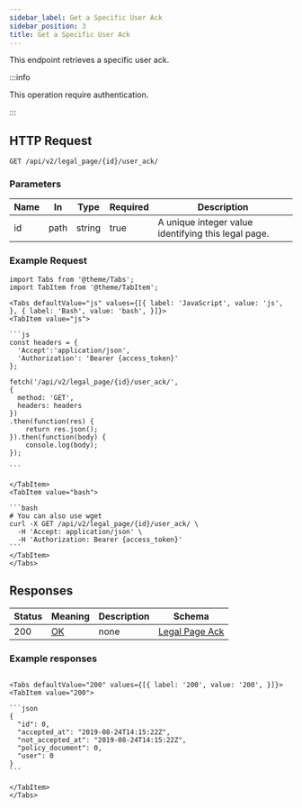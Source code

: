 ```yaml
---
sidebar_label: Get a Specific User Ack
sidebar_position: 3
title: Get a Specific User Ack
---
```


This endpoint retrieves a specific user ack.

:::info

This operation require authentication.

:::


## HTTP Request

`GET /api/v2/legal_page/{id}/user_ack/`

### Parameters

|Name|In|Type|Required|Description|
|---|---|---|---|---|
|id|path|string|true|A unique integer value identifying this legal page.|

### Example Request

````mdx-code-block
import Tabs from '@theme/Tabs';
import TabItem from '@theme/TabItem';

<Tabs defaultValue="js" values={[{ label: 'JavaScript', value: 'js', }, { label: 'Bash', value: 'bash', }]}>
<TabItem value="js">

```js
const headers = {
  'Accept':'application/json',
  'Authorization': 'Bearer {access_token}'
};

fetch('/api/v2/legal_page/{id}/user_ack/',
{
  method: 'GET',
  headers: headers
})
.then(function(res) {
    return res.json();
}).then(function(body) {
    console.log(body);
});

```

</TabItem>
<TabItem value="bash">

```bash
# You can also use wget
curl -X GET /api/v2/legal_page/{id}/user_ack/ \
  -H 'Accept: application/json' \
  -H 'Authorization: Bearer {access_token}'
```
</TabItem>
</Tabs>
````

## Responses
|Status|Meaning|Description|Schema|
|---|---|---|---|
|200|[OK](https://tools.ietf.org/html/rfc7231#section-6.3.1)|none|[Legal Page Ack](/docs/apireference/v2/schemas/legal_page_ack)|

### Example responses


````mdx-code-block

<Tabs defaultValue="200" values={[{ label: '200', value: '200', }]}>
<TabItem value="200">

```json
{
  "id": 0,
  "accepted_at": "2019-08-24T14:15:22Z",
  "not_accepted_at": "2019-08-24T14:15:22Z",
  "policy_document": 0,
  "user": 0
}
```

</TabItem>
</Tabs>
````




